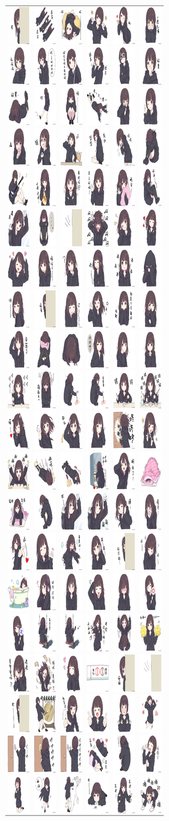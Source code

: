 <table border="0">
  <tr>
    <td align="center">
      <img src="../../image/Menhera-chan/Menhera-chan_1.jpg" height="120" width="120" />
    </td>
    <td align="center">
      <img src="../../image/Menhera-chan/Menhera-chan_10.jpg" height="120" width="120" />
    </td>
    <td align="center">
      <img src="../../image/Menhera-chan/Menhera-chan_100.jpg" height="120" width="120" />
    </td>
    <td align="center">
      <img src="../../image/Menhera-chan/Menhera-chan_101.jpg" height="120" width="120" />
    </td>
    <td align="center">
      <img src="../../image/Menhera-chan/Menhera-chan_102.jpg" height="120" width="120" />
    </td>
    <td align="center">
      <img src="../../image/Menhera-chan/Menhera-chan_103.jpg" height="120" width="120" />
    </td>
  </tr>
  <tr>
    <td align="center">
      <img src="../../image/Menhera-chan/Menhera-chan_104.jpg" height="120" width="120" />
    </td>
    <td align="center">
      <img src="../../image/Menhera-chan/Menhera-chan_105.jpg" height="120" width="120" />
    </td>
    <td align="center">
      <img src="../../image/Menhera-chan/Menhera-chan_106.jpg" height="120" width="120" />
    </td>
    <td align="center">
      <img src="../../image/Menhera-chan/Menhera-chan_107.jpg" height="120" width="120" />
    </td>
    <td align="center">
      <img src="../../image/Menhera-chan/Menhera-chan_108.jpg" height="120" width="120" />
    </td>
    <td align="center">
      <img src="../../image/Menhera-chan/Menhera-chan_109.jpg" height="120" width="120" />
    </td>
  </tr>
  <tr>
    <td align="center">
      <img src="../../image/Menhera-chan/Menhera-chan_11.jpg" height="120" width="120" />
    </td>
    <td align="center">
      <img src="../../image/Menhera-chan/Menhera-chan_110.jpg" height="120" width="120" />
    </td>
    <td align="center">
      <img src="../../image/Menhera-chan/Menhera-chan_111.jpg" height="120" width="120" />
    </td>
    <td align="center">
      <img src="../../image/Menhera-chan/Menhera-chan_112.jpg" height="120" width="120" />
    </td>
    <td align="center">
      <img src="../../image/Menhera-chan/Menhera-chan_113.jpg" height="120" width="120" />
    </td>
    <td align="center">
      <img src="../../image/Menhera-chan/Menhera-chan_114.jpg" height="120" width="120" />
    </td>
  </tr>
  <tr>
    <td align="center">
      <img src="../../image/Menhera-chan/Menhera-chan_115.jpg" height="120" width="120" />
    </td>
    <td align="center">
      <img src="../../image/Menhera-chan/Menhera-chan_116.jpg" height="120" width="120" />
    </td>
    <td align="center">
      <img src="../../image/Menhera-chan/Menhera-chan_117.jpg" height="120" width="120" />
    </td>
    <td align="center">
      <img src="../../image/Menhera-chan/Menhera-chan_118.jpg" height="120" width="120" />
    </td>
    <td align="center">
      <img src="../../image/Menhera-chan/Menhera-chan_119.jpg" height="120" width="120" />
    </td>
    <td align="center">
      <img src="../../image/Menhera-chan/Menhera-chan_12.jpg" height="120" width="120" />
    </td>
  </tr>
  <tr>
    <td align="center">
      <img src="../../image/Menhera-chan/Menhera-chan_120.jpg" height="120" width="120" />
    </td>
    <td align="center">
      <img src="../../image/Menhera-chan/Menhera-chan_13.jpg" height="120" width="120" />
    </td>
    <td align="center">
      <img src="../../image/Menhera-chan/Menhera-chan_14.jpg" height="120" width="120" />
    </td>
    <td align="center">
      <img src="../../image/Menhera-chan/Menhera-chan_15.jpg" height="120" width="120" />
    </td>
    <td align="center">
      <img src="../../image/Menhera-chan/Menhera-chan_16.jpg" height="120" width="120" />
    </td>
    <td align="center">
      <img src="../../image/Menhera-chan/Menhera-chan_17.jpg" height="120" width="120" />
    </td>
  </tr>
  <tr>
    <td align="center">
      <img src="../../image/Menhera-chan/Menhera-chan_18.jpg" height="120" width="120" />
    </td>
    <td align="center">
      <img src="../../image/Menhera-chan/Menhera-chan_19.jpg" height="120" width="120" />
    </td>
    <td align="center">
      <img src="../../image/Menhera-chan/Menhera-chan_2.jpg" height="120" width="120" />
    </td>
    <td align="center">
      <img src="../../image/Menhera-chan/Menhera-chan_20.jpg" height="120" width="120" />
    </td>
    <td align="center">
      <img src="../../image/Menhera-chan/Menhera-chan_21.jpg" height="120" width="120" />
    </td>
    <td align="center">
      <img src="../../image/Menhera-chan/Menhera-chan_22.jpg" height="120" width="120" />
    </td>
  </tr>
  <tr>
    <td align="center">
      <img src="../../image/Menhera-chan/Menhera-chan_23.jpg" height="120" width="120" />
    </td>
    <td align="center">
      <img src="../../image/Menhera-chan/Menhera-chan_24.jpg" height="120" width="120" />
    </td>
    <td align="center">
      <img src="../../image/Menhera-chan/Menhera-chan_25.jpg" height="120" width="120" />
    </td>
    <td align="center">
      <img src="../../image/Menhera-chan/Menhera-chan_26.jpg" height="120" width="120" />
    </td>
    <td align="center">
      <img src="../../image/Menhera-chan/Menhera-chan_27.jpg" height="120" width="120" />
    </td>
    <td align="center">
      <img src="../../image/Menhera-chan/Menhera-chan_28.jpg" height="120" width="120" />
    </td>
  </tr>
  <tr>
    <td align="center">
      <img src="../../image/Menhera-chan/Menhera-chan_29.jpg" height="120" width="120" />
    </td>
    <td align="center">
      <img src="../../image/Menhera-chan/Menhera-chan_3.jpg" height="120" width="120" />
    </td>
    <td align="center">
      <img src="../../image/Menhera-chan/Menhera-chan_30.jpg" height="120" width="120" />
    </td>
    <td align="center">
      <img src="../../image/Menhera-chan/Menhera-chan_31.jpg" height="120" width="120" />
    </td>
    <td align="center">
      <img src="../../image/Menhera-chan/Menhera-chan_32.jpg" height="120" width="120" />
    </td>
    <td align="center">
      <img src="../../image/Menhera-chan/Menhera-chan_33.jpg" height="120" width="120" />
    </td>
  </tr>
  <tr>
    <td align="center">
      <img src="../../image/Menhera-chan/Menhera-chan_34.jpg" height="120" width="120" />
    </td>
    <td align="center">
      <img src="../../image/Menhera-chan/Menhera-chan_35.jpg" height="120" width="120" />
    </td>
    <td align="center">
      <img src="../../image/Menhera-chan/Menhera-chan_36.jpg" height="120" width="120" />
    </td>
    <td align="center">
      <img src="../../image/Menhera-chan/Menhera-chan_37.jpg" height="120" width="120" />
    </td>
    <td align="center">
      <img src="../../image/Menhera-chan/Menhera-chan_38.jpg" height="120" width="120" />
    </td>
    <td align="center">
      <img src="../../image/Menhera-chan/Menhera-chan_39.jpg" height="120" width="120" />
    </td>
  </tr>
  <tr>
    <td align="center">
      <img src="../../image/Menhera-chan/Menhera-chan_4.jpg" height="120" width="120" />
    </td>
    <td align="center">
      <img src="../../image/Menhera-chan/Menhera-chan_40.jpg" height="120" width="120" />
    </td>
    <td align="center">
      <img src="../../image/Menhera-chan/Menhera-chan_41.jpg" height="120" width="120" />
    </td>
    <td align="center">
      <img src="../../image/Menhera-chan/Menhera-chan_42.jpg" height="120" width="120" />
    </td>
    <td align="center">
      <img src="../../image/Menhera-chan/Menhera-chan_43.jpg" height="120" width="120" />
    </td>
    <td align="center">
      <img src="../../image/Menhera-chan/Menhera-chan_44.jpg" height="120" width="120" />
    </td>
  </tr>
  <tr>
    <td align="center">
      <img src="../../image/Menhera-chan/Menhera-chan_45.jpg" height="120" width="120" />
    </td>
    <td align="center">
      <img src="../../image/Menhera-chan/Menhera-chan_46.jpg" height="120" width="120" />
    </td>
    <td align="center">
      <img src="../../image/Menhera-chan/Menhera-chan_47.jpg" height="120" width="120" />
    </td>
    <td align="center">
      <img src="../../image/Menhera-chan/Menhera-chan_48.jpg" height="120" width="120" />
    </td>
    <td align="center">
      <img src="../../image/Menhera-chan/Menhera-chan_49.jpg" height="120" width="120" />
    </td>
    <td align="center">
      <img src="../../image/Menhera-chan/Menhera-chan_5.jpg" height="120" width="120" />
    </td>
  </tr>
  <tr>
    <td align="center">
      <img src="../../image/Menhera-chan/Menhera-chan_50.jpg" height="120" width="120" />
    </td>
    <td align="center">
      <img src="../../image/Menhera-chan/Menhera-chan_51.jpg" height="120" width="120" />
    </td>
    <td align="center">
      <img src="../../image/Menhera-chan/Menhera-chan_52.jpg" height="120" width="120" />
    </td>
    <td align="center">
      <img src="../../image/Menhera-chan/Menhera-chan_53.jpg" height="120" width="120" />
    </td>
    <td align="center">
      <img src="../../image/Menhera-chan/Menhera-chan_54.jpg" height="120" width="120" />
    </td>
    <td align="center">
      <img src="../../image/Menhera-chan/Menhera-chan_55.jpg" height="120" width="120" />
    </td>
  </tr>
  <tr>
    <td align="center">
      <img src="../../image/Menhera-chan/Menhera-chan_56.jpg" height="120" width="120" />
    </td>
    <td align="center">
      <img src="../../image/Menhera-chan/Menhera-chan_57.jpg" height="120" width="120" />
    </td>
    <td align="center">
      <img src="../../image/Menhera-chan/Menhera-chan_58.jpg" height="120" width="120" />
    </td>
    <td align="center">
      <img src="../../image/Menhera-chan/Menhera-chan_59.jpg" height="120" width="120" />
    </td>
    <td align="center">
      <img src="../../image/Menhera-chan/Menhera-chan_6.jpg" height="120" width="120" />
    </td>
    <td align="center">
      <img src="../../image/Menhera-chan/Menhera-chan_60.jpg" height="120" width="120" />
    </td>
  </tr>
  <tr>
    <td align="center">
      <img src="../../image/Menhera-chan/Menhera-chan_61.jpg" height="120" width="120" />
    </td>
    <td align="center">
      <img src="../../image/Menhera-chan/Menhera-chan_62.jpg" height="120" width="120" />
    </td>
    <td align="center">
      <img src="../../image/Menhera-chan/Menhera-chan_63.jpg" height="120" width="120" />
    </td>
    <td align="center">
      <img src="../../image/Menhera-chan/Menhera-chan_64.jpg" height="120" width="120" />
    </td>
    <td align="center">
      <img src="../../image/Menhera-chan/Menhera-chan_65.jpg" height="120" width="120" />
    </td>
    <td align="center">
      <img src="../../image/Menhera-chan/Menhera-chan_66.jpg" height="120" width="120" />
    </td>
  </tr>
  <tr>
    <td align="center">
      <img src="../../image/Menhera-chan/Menhera-chan_67.jpg" height="120" width="120" />
    </td>
    <td align="center">
      <img src="../../image/Menhera-chan/Menhera-chan_68.jpg" height="120" width="120" />
    </td>
    <td align="center">
      <img src="../../image/Menhera-chan/Menhera-chan_69.jpg" height="120" width="120" />
    </td>
    <td align="center">
      <img src="../../image/Menhera-chan/Menhera-chan_7.jpg" height="120" width="120" />
    </td>
    <td align="center">
      <img src="../../image/Menhera-chan/Menhera-chan_70.jpg" height="120" width="120" />
    </td>
    <td align="center">
      <img src="../../image/Menhera-chan/Menhera-chan_71.jpg" height="120" width="120" />
    </td>
  </tr>
  <tr>
    <td align="center">
      <img src="../../image/Menhera-chan/Menhera-chan_72.jpg" height="120" width="120" />
    </td>
    <td align="center">
      <img src="../../image/Menhera-chan/Menhera-chan_73.jpg" height="120" width="120" />
    </td>
    <td align="center">
      <img src="../../image/Menhera-chan/Menhera-chan_74.jpg" height="120" width="120" />
    </td>
    <td align="center">
      <img src="../../image/Menhera-chan/Menhera-chan_75.jpg" height="120" width="120" />
    </td>
    <td align="center">
      <img src="../../image/Menhera-chan/Menhera-chan_76.jpg" height="120" width="120" />
    </td>
    <td align="center">
      <img src="../../image/Menhera-chan/Menhera-chan_77.jpg" height="120" width="120" />
    </td>
  </tr>
  <tr>
    <td align="center">
      <img src="../../image/Menhera-chan/Menhera-chan_78.jpg" height="120" width="120" />
    </td>
    <td align="center">
      <img src="../../image/Menhera-chan/Menhera-chan_79.jpg" height="120" width="120" />
    </td>
    <td align="center">
      <img src="../../image/Menhera-chan/Menhera-chan_8.jpg" height="120" width="120" />
    </td>
    <td align="center">
      <img src="../../image/Menhera-chan/Menhera-chan_80.jpg" height="120" width="120" />
    </td>
    <td align="center">
      <img src="../../image/Menhera-chan/Menhera-chan_81.jpg" height="120" width="120" />
    </td>
    <td align="center">
      <img src="../../image/Menhera-chan/Menhera-chan_82.jpg" height="120" width="120" />
    </td>
  </tr>
  <tr>
    <td align="center">
      <img src="../../image/Menhera-chan/Menhera-chan_83.jpg" height="120" width="120" />
    </td>
    <td align="center">
      <img src="../../image/Menhera-chan/Menhera-chan_84.jpg" height="120" width="120" />
    </td>
    <td align="center">
      <img src="../../image/Menhera-chan/Menhera-chan_85.jpg" height="120" width="120" />
    </td>
    <td align="center">
      <img src="../../image/Menhera-chan/Menhera-chan_86.jpg" height="120" width="120" />
    </td>
    <td align="center">
      <img src="../../image/Menhera-chan/Menhera-chan_87.jpg" height="120" width="120" />
    </td>
    <td align="center">
      <img src="../../image/Menhera-chan/Menhera-chan_88.jpg" height="120" width="120" />
    </td>
  </tr>
  <tr>
    <td align="center">
      <img src="../../image/Menhera-chan/Menhera-chan_89.jpg" height="120" width="120" />
    </td>
    <td align="center">
      <img src="../../image/Menhera-chan/Menhera-chan_9.jpg" height="120" width="120" />
    </td>
    <td align="center">
      <img src="../../image/Menhera-chan/Menhera-chan_90.jpg" height="120" width="120" />
    </td>
    <td align="center">
      <img src="../../image/Menhera-chan/Menhera-chan_91.jpg" height="120" width="120" />
    </td>
    <td align="center">
      <img src="../../image/Menhera-chan/Menhera-chan_92.jpg" height="120" width="120" />
    </td>
    <td align="center">
      <img src="../../image/Menhera-chan/Menhera-chan_93.jpg" height="120" width="120" />
    </td>
  </tr>
  <tr>
    <td align="center">
      <img src="../../image/Menhera-chan/Menhera-chan_94.jpg" height="120" width="120" />
    </td>
    <td align="center">
      <img src="../../image/Menhera-chan/Menhera-chan_95.jpg" height="120" width="120" />
    </td>
    <td align="center">
      <img src="../../image/Menhera-chan/Menhera-chan_96.jpg" height="120" width="120" />
    </td>
    <td align="center">
      <img src="../../image/Menhera-chan/Menhera-chan_97.jpg" height="120" width="120" />
    </td>
    <td align="center">
      <img src="../../image/Menhera-chan/Menhera-chan_98.jpg" height="120" width="120" />
    </td>
    <td align="center">
      <img src="../../image/Menhera-chan/Menhera-chan_99.jpg" height="120" width="120" />
    </td>
  </tr>
</table>
